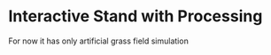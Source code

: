 Interactive Stand with Processing
=================================
For now it has only artificial grass field simulation

